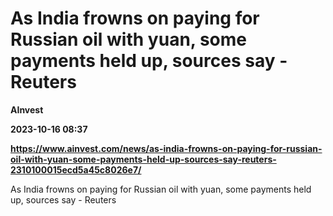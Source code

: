 # As India frowns on paying for Russian oil with yuan, some payments held up, sources say - Reuters
**AInvest**

**2023-10-16 08:37**

**https://www.ainvest.com/news/as-india-frowns-on-paying-for-russian-oil-with-yuan-some-payments-held-up-sources-say-reuters-2310100015ecd5a45c8026e7/**

As India frowns on paying for Russian oil with yuan, some payments held up, sources say - Reuters